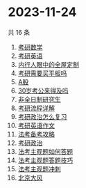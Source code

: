 # 2023-11-24

共 16 条

<!-- BEGIN -->
<!-- 最后更新时间 Fri Nov 24 2023 16:15:23 GMT+0800 (China Standard Time) -->

1. [考研数学](https://www.zhihu.com/search?q=考研数学)
1. [考研英语](https://www.zhihu.com/search?q=考研英语)
1. [内行人眼中的全屋定制](https://www.zhihu.com/search?q=内行人眼中的全屋定制)
1. [考研需要买平板吗](https://www.zhihu.com/search?q=考研需要买平板吗)
1. [A股](https://www.zhihu.com/search?q=A股)
1. [30岁考公来得及吗](https://www.zhihu.com/search?q=30岁考公来得及吗)
1. [非全日制研究生](https://www.zhihu.com/search?q=非全日制研究生)
1. [考研流程详解](https://www.zhihu.com/search?q=考研流程详解)
1. [考研政治怎么复习](https://www.zhihu.com/search?q=考研政治怎么复习)
1. [考研英语作文](https://www.zhihu.com/search?q=考研英语作文)
1. [法考备考攻略](https://www.zhihu.com/search?q=法考备考攻略)
1. [考研政治](https://www.zhihu.com/search?q=考研政治)
1. [法考主观题如何答题](https://www.zhihu.com/search?q=法考主观题如何答题)
1. [法考主观题答题技巧](https://www.zhihu.com/search?q=法考主观题答题技巧)
1. [法考主观题冲刺](https://www.zhihu.com/search?q=法考主观题冲刺)
1. [北京大风](https://www.zhihu.com/search?q=北京大风)

<!-- END -->
